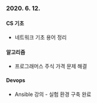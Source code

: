 ### 2020. 6. 12.

#### CS 기초
- 네트워크 기초 용어 정리

#### 알고리즘
- 프로그래머스 주식 가격 문제 해결

#### Devops
- Ansible 강의 - 실험 환경 구축 완료
